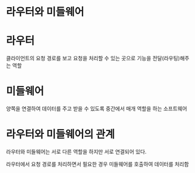 # 라우터와 미들웨어

# 라우터

클라이언트의 요청 경로를 보고 요청을 처리할 수 있는 곳으로 기능을 전달(라우팅)해주는 역할

# 미들웨어

양쪽을 연결하여 데이터를 주고 받을 수 있도록 중간에서 매개 역할을 하는 소프트웨어

# 라우터와 미들웨어의 관계

라우터와 미들웨어는 서로 다른 역할을 하지만 서로 연결되어 있다.  

라우터에서 요청 경로를 처리하면서 필요한 경우 미들웨어를 호출하여 데이터를 처리함